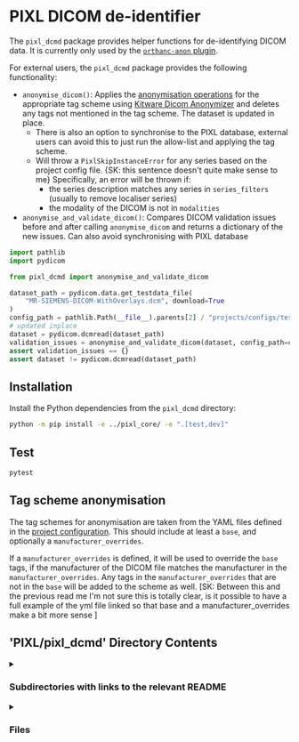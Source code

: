 # PIXL DICOM de-identifier

The `pixl_dcmd` package provides helper functions for de-identifying DICOM data. It is currently
only used by the [`orthanc-anon` plugin](../orthanc/orthanc-anon/plugin/pixl.py).

For external users, the `pixl_dcmd` package provides the following functionality:

- `anonymise_dicom()`: Applies the [anonymisation operations](#tag-scheme-anonymisation) 
   for the appropriate tag scheme using [Kitware Dicom Anonymizer](https://github.com/KitwareMedical/dicom-anonymizer)
   and deletes any tags not mentioned in the tag scheme. The dataset is updated in place.
     - There is also an option to synchronise to the PIXL database, external users can avoid this
   to just run the allow-list and applying the tag scheme.
     - Will throw a `PixlSkipInstanceError` for any series based on the project config file. {SK: this sentence doesn't quite make sense to me} Specifically, an error
       will be thrown if:
       - the series description matches any series in `series_filters` (usually to remove localiser series)
       - the modality of the DICOM is not in `modalities`
- `anonymise_and_validate_dicom()`: Compares DICOM validation issues before and after calling `anonymise_dicom`
  and returns a dictionary of the new issues. Can also avoid synchronising with PIXL database

```python
import pathlib
import pydicom

from pixl_dcmd import anonymise_and_validate_dicom

dataset_path = pydicom.data.get_testdata_file(
    "MR-SIEMENS-DICOM-WithOverlays.dcm", download=True
)
config_path = pathlib.Path(__file__).parents[2] / "projects/configs/test-extract-uclh-omop-cdm.yaml"
# updated inplace
dataset = pydicom.dcmread(dataset_path)
validation_issues = anonymise_and_validate_dicom(dataset, config_path=config_path, synchronise_pixl_db=False)
assert validation_issues == {}
assert dataset != pydicom.dcmread(dataset_path)
```


## Installation

Install the Python dependencies from the `pixl_dcmd` directory:

```bash
python -m pip install -e ../pixl_core/ -e ".[test,dev]"
```

## Test

```bash
pytest
```

## Tag scheme anonymisation

The tag schemes for anonymisation are taken from the YAML files defined in the
[project configuration](../README.md#the-config-YAML-file). This should include at least a `base`,
and optionally a `manufacturer_overrides`.

If a `manufacturer_overrides` is defined, it will be used to override the `base` tags, if the
manufacturer of the DICOM file matches the manufacturer in the `manufacturer_overrides`. Any tags
in the `manufacturer_overrides` that are not in the `base` will be added to the scheme as well.
[SK: Between this and the previous read me I'm not sure this is totally clear, is it possible to have a full example of the yml file linked so that base and a manufacturer_overrides make a bit more sense ]

## 'PIXL/pixl_dcmd' Directory Contents

<details>
<summary>
<h3> Subdirectories with links to the relevant README </h3> 

</summary>

[src](./src/README.md)

[tests](./tests/README.md)

</details>

<details>
<summary>
<h3> Files </h3> 

</summary>

| **Configuration** | **User docs** |
| :--- | :--- |
| pyproject.toml | README.md | 

</details>

